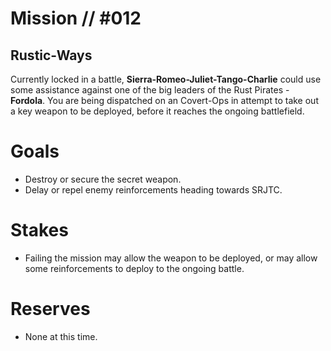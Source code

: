 # Mission // #012
## Rustic-Ways

Currently locked in a battle, **Sierra-Romeo-Juliet-Tango-Charlie** could use some assistance against one of the big leaders of the Rust Pirates - **Fordola**. You are being dispatched on an Covert-Ops in attempt to take out a key weapon to be deployed, before it reaches the ongoing battlefield.

# Goals
- Destroy or secure the secret weapon.
- Delay or repel enemy reinforcements heading towards SRJTC.

# Stakes
- Failing the mission may allow the weapon to be deployed, or may allow some reinforcements to deploy to the ongoing battle.

# Reserves
- None at this time.